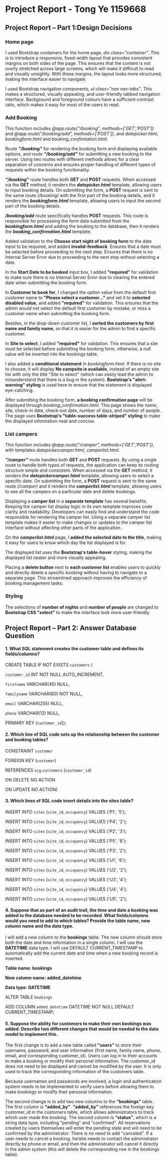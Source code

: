 # Project Report - Tong Ye 1159668

## Project Report – Part 1:Design Decisions

### Home page

I used Bootstrap containers for the home page,  *div class="container"*. This is to introduce a responsive, fixed-width layout that provides consistent margins on both sides of the page. This ensures that the content is not overly stretched across large screens, which will make it difficult to read and visually unsightly. With these margins, the layout looks more structured, making the interface easier to navigate.

I used Bootstrap navigation components, *ul class="nav nav-tabs"*. This makes a structured, visually appealing, and user-friendly tabbed navigation interface. Background and foreground colours have a sufficient contrast ratio, which makes it easy for most of the users to read.

### Add Booking

This function includes *@app.route("/booking", methods=['GET','POST'])* and *@app.route("/booking/add", methods=['POST'])*, and *datepicker.html*, *bookingform.html* and *booking_confirmation.html*.

Route ***"/booking"*** for rendering the booking form and displaying available options, and route ***"/booking/add"*** for submitting a new booking to the server. Using two routes with different methods allows for a clear separation of concerns and ensures proper handling of different types of requests within the booking functionality.

***"/booking"*** route handles both **GET** and **POST** requests. When accessed via the **GET** method, it renders the ***datepicker.html*** template, allowing users to input booking details. On submitting the form, a **POST** request is sent to the same route *(/booking)* with the first part of the booking details, and it renders the ***bookingform.html*** template, allowing users to input the second part of the booking details.

***/booking/add*** route specifically handles **POST** requests. This route is responsible for processing the form data submitted from the ***bookingform.html*** and adding the booking to the database, then it renders the ***booking_confirmation.html*** template.

Added validation to the **Choose start night of booking form** to the date input to be required, and added **invalid-feedback**. Ensures that a date must be selected before proceeding to the next step. Ensures that there is no Internal Server Error due to proceeding to the next step without selecting a date.

In the **Start Date to be booked** input box, I added **"required"** for validation to make sure there is no Internal Server Error due to clearing the entered date when submitting the booking form.

In **Customer to book for**, I changed the option value from the default first customer name to **"Please select a customer..."** and set it to **selected disabled value**, and added  **"required"** for validation. This ensures that the admin would not select the default first customer by mistake, or miss a customer name when submitting the booking form.

Besides, in the drop-down customer list, I **sorted the customers by first name and family name**, so that it is easier for the admin to find a specific customer.

In **Site to select**, I added **"required"** for validation. This ensures that a site must be selected before submitting the booking form, otherwise, a null value will be inserted into the bookings table.

I also added a **conditional statement** in *bookingform.html*. If there is no site to choose, it will display **No campsite is available**, instead of an empty site list with only the title "Site to select" (which can easily lead the admin to misunderstand that there is a bug in the system). **Bootstrap's "alert-warning" styling** is used here to ensure that the statement is displayed eye-catching.

After submitting the booking form, **a booking confirmation page** will be displayed through *booking_confirmation.html*. This page shows the name, site, check-in date, check-out date, number of days, and number of people. The page uses **Bootstrap's "table-success table-striped" styling** to make the displayed information neat and concise.

### List campers

This function includes *@app.route("/camper", methods=['GET','POST'])*, with templates *datepickercamper.html*, *camperlist.html*.

***"/camper"*** route handles both **GET** and **POST** requests. By using a single route to handle both types of requests, the application can keep its routing structure simple and consistent. When accessed via the **GET** method, it renders the ***datepickercamper.html*** template, allowing users to select a specific date. On submitting the form, a **POST** request is sent to the same route *(/camper)* and it renders the ***camperlist.html*** template, allowing users to see all the campers on a particular date and delete bookings.

Displaying a **camper list** in a **separate template** has several benefits. Keeping the camper list display logic in its own template improves code clarity and readability. Developers can easily find and understand the code responsible for rendering the camper list. Using a separate camper list template makes it easier to make changes or updates to the camper list interface without affecting other parts of the application.

On the ***camperlist.html*** page, I **added the selected date to the title**, making it easy for users to know which day the list displayed is for.

The displayed list uses the **Bootstrap's table-hover** styling, making the displayed list neater and more visually appealing.

Placing a **delete button** next to **each customer list** enables users to quickly and directly delete a specific booking without having to navigate to a separate page. This streamlined approach improves the efficiency of booking management tasks.





### Styling

The selections of **number of nights** and **number of people** are changed to **Bootstrap CSS "select"** to make the interface look more user-friendly.


## Project Report – Part 2: Answer Database Question
#### 1. What SQL statement creates the customer table and defines its fields/columns?

CREATE TABLE IF NOT EXISTS `customers` (

  `customer_id` INT NOT NULL AUTO_INCREMENT,
  
  `firstname` VARCHAR(45) NULL,
  
  `familyname` VARCHAR(60) NOT NULL,
  
  `email` VARCHAR(255) NULL,
  
  `phone` VARCHAR(12) NULL,
  
  PRIMARY KEY (`customer_id`));


#### 2. Which line of SQL code sets up the relationship between the customer and booking tables?

CONSTRAINT `customer`

  FOREIGN KEY (`customer`)
  
  REFERENCES `scg`.`customers` (`customer_id`)
  
  ON DELETE NO ACTION
  
  ON UPDATE NO ACTION)

  
#### 3. Which lines of SQL code insert details into the sites table?

INSERT INTO `sites` (`site_id`, `occupancy`) VALUES ('P1', '5');

INSERT INTO `sites` (`site_id`, `occupancy`) VALUES ('P4', '2');

INSERT INTO `sites` (`site_id`, `occupancy`) VALUES ('P2', '3');

INSERT INTO `sites` (`site_id`, `occupancy`) VALUES ('P5', '8');

INSERT INTO `sites` (`site_id`, `occupancy`) VALUES ('P3', '2');

INSERT INTO `sites` (`site_id`, `occupancy`) VALUES ('U1', '6');

INSERT INTO `sites` (`site_id`, `occupancy`) VALUES ('U2', '2');

INSERT INTO `sites` (`site_id`, `occupancy`) VALUES ('U3', '4');

INSERT INTO `sites` (`site_id`, `occupancy`) VALUES ('U4', '4');

INSERT INTO `sites` (`site_id`, `occupancy`) VALUES ('U5', '2');


#### 4. Suppose that as part of an audit trail, the time and date a booking was added to the database needed to be recorded. What fields/columns would you need to add to which tables? Provide the table name, new column name and the data type.

I will add a new column to the **bookings** table. The new column should store both the date and time information in a single column. I will use the **DATETIME** data type. I will use DEFAULT CURRENT_TIMESTAMP to automatically add the current date and time when a new booking record is inserted. 

**Table name: bookings**

**New column name: added_datetime**

**Data type: DATETIME**


ALTER TABLE `bookings`

ADD COLUMN `added_datetime` DATETIME NOT NULL DEFAULT CURRENT_TIMESTAMP;


#### 5. Suppose the ability for customers to make their own bookings was added. Describe two different changes that would be needed to the data model to implement this. 

The first change is to add a new table called **"users"** to store their username, password, and user information (first name, family name, phone, email, and corresponding customer_id). Users can log in to their accounts to make a booking or modify their personal information. The customer_id does not need to be displayed and cannot be modified by the user. It is only used to track the corresponding information of the customers table.
  
Because usernames and passwords are involved, a login and authentication system needs to be implemented to verify users before allowing them to make bookings or modify their personal information. 


The second change is to add two new columns to the **“bookings”** table. The first column is **“added_by”**. **“added_by”** references the foreign key customer_id in the customers table, which allows administrators to track which user made the booking. The second column is **“status”**, which is a string data type, including "pending" and "confirmed". All reservations created by users themselves will enter the pending state and will need to be confirmed by the administrator. There is no need to add "canceled". If a user needs to cancel a booking, he/she needs to contact the administrator directly by phone or email, and then the administrator will cancel it directly in the admin system (this will delete the corresponding row in the bookings table).
